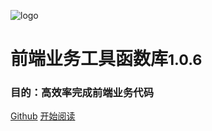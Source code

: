 ![logo](https://docsify.js.org/_media/icon.svg)

# 前端业务工具函数库<small>1.0.6</small>
### 目的：高效率完成前端业务代码

[Github](https://github.com/Hyhello/utils)
[开始阅读](#hyhelloutils)
